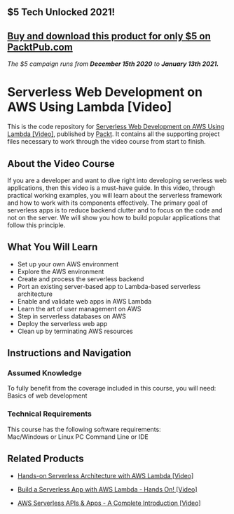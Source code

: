 ## $5 Tech Unlocked 2021!
[Buy and download this product for only $5 on PacktPub.com](https://www.packtpub.com/)
-----
*The $5 campaign         runs from __December 15th 2020__ to __January 13th 2021.__*

# Serverless Web Development on AWS Using Lambda [Video]
This is the code repository for [Serverless Web Development on AWS Using Lambda [Video]](https://www.packtpub.com/web-development/serverless-web-development-aws-using-lambda-video?utm_source=github&utm_medium=repository&utm_campaign=9781788628693), published by [Packt](https://www.packtpub.com/?utm_source=github). It contains all the supporting project files necessary to work through the video course from start to finish.
## About the Video Course
If you are a developer and want to dive right into developing serverless web applications, then this video is a must-have guide. In this video, through practical working examples, you will learn about the serverless framework and how to work with its components effectively. The primary goal of serverless apps is to reduce backend clutter and to focus on the code and not on the server. We will show you how to build popular applications that follow this principle.	

<H2>What You Will Learn</H2>
<DIV class=book-info-will-learn-text>
<UL>
<LI>Set up your own AWS environment 
<LI>Explore the AWS environment 
<LI>Create and process the serverless backend 
<LI>Port an existing server-based app to Lambda-based serverless architecture 
<LI>Enable and validate web apps in AWS Lambda 
<LI>Learn the art of user management on AWS 
<LI>Step in serverless databases on AWS 
<LI>Deploy the serverless web app 
<LI>Clean up by terminating AWS resources </LI></UL></DIV>

## Instructions and Navigation
### Assumed Knowledge
To fully benefit from the coverage included in this course, you will need:<br/>
Basics of web development
### Technical Requirements
This course has the following software requirements:<br/>
Mac/Windows or Linux PC
Command Line or IDE

## Related Products
* [Hands-on Serverless Architecture with AWS Lambda [Video]](https://www.packtpub.com/virtualization-and-cloud/hands-serverless-architecture-aws-lambda-video?utm_source=github&utm_medium=repository&utm_campaign=9781788833233)

* [Build a Serverless App with AWS Lambda - Hands On! [Video]](https://www.packtpub.com/application-development/build-serverless-app-aws-lambda-hands-video?utm_source=github&utm_medium=repository&utm_campaign=9781789348149)

* [AWS Serverless APIs & Apps - A Complete Introduction [Video]](https://www.packtpub.com/virtualization-and-cloud/aws-serverless-apis-apps-complete-introduction-video?utm_source=github&utm_medium=repository&utm_campaign=9781789954340)

